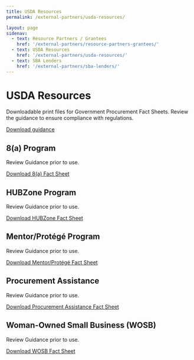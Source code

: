 ```yaml
---
title: USDA Resources
permalink: /external-partners/usda-resources/

layout: page
sidenav:
  - text: Resource Partners / Grantees
    href: '/external-partners/resource-partners-grantees/'
  - text: USDA Resources
    href: '/external-partners/usda-resources/'
  - text: SBA Lenders
    href: '/external-partners/sba-lenders/'
---
```


# USDA Resources

Downloadable print files for Government Procurement Fact Sheets.  Review the guidance to ensure compliance with regulations.

<a class="usa-button" href="{{ site.baseurl }}/assets/sba/usda/guidance-usage-of-logo.pdf">Download guidance</a>

## 8(a) Program

Review Guidance prior to use.

<a class="usa-button" href="{{ site.baseurl }}/assets/sba/usda/8a-fact-sheet-2019.pdf">Download 8(a) Fact Sheet</a>

## HUBZone Program

Review Guidance prior to use.

<a class="usa-button" href="{{ site.baseurl }}/assets/sba/usda/hubzone-fact-sheet-2019.pdf">Download HUBZone Fact Sheet</a>

## Mentor/Protégé Program

Review Guidance prior to use.

<a class="usa-button" href="{{ site.baseurl }}/assets/sba/usda/mentor-protege-fact-sheet-2019.pdf">Download Mentor/Protégé Fact Sheet</a>

## Procurement Assistance

Review Guidance prior to use.

<a class="usa-button" href="{{ site.baseurl }}/assets/sba/usda/local-procurement-fact-sheet-2019.pdf">Download Procurement Assistance Fact Sheet</a>

## Woman-Owned Small Business (WOSB)

Review Guidance prior to use.

<a class="usa-button" href="{{ site.baseurl }}/assets/sba/usda/woman-owned-fact-sheet 2019.pdf">Download WOSB Fact Sheet</a>




